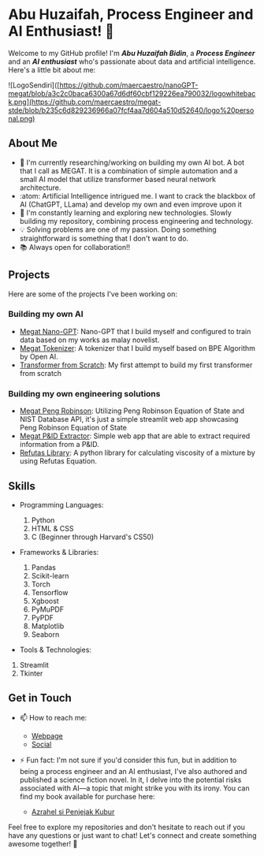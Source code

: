 # Abu Huzaifah, Process Engineer and AI Enthusiast! 👋

Welcome to my GitHub profile! I'm ***Abu Huzaifah Bidin***, a ***Process Engineer*** and an  ***AI enthusiast*** who's passionate about data and artificial intelligence. 
Here's a little bit about me:



![LogoSendiri]([https://github.com/maercaestro/nanoGPT-megat/blob/a3c2c0baca6300a67d6df60cbf129226ea790032/logowhiteback.png](https://github.com/maercaestro/megat-stde/blob/b235c6d829236966a07fcf4aa7d604a510d52640/logo%20personal.png)

## About Me
-  💼 I'm currently researching/working on building my own AI bot. A bot that I call as MEGAT. It is a combination of simple automation and a small AI model
   that utilize transformer based neural network architecture.
- :atom: Artificial Intelligence intrigued me. I want to crack the blackbox of AI (ChatGPT, LLama) and develop my own and even improve upon it
- 🌱 I'm constantly learning and exploring new technologies. Slowly building my repository, combining process engineering and technology. 
- 💡 Solving problems are one of my passion. Doing something straightforward is something that I don't want to do.
- 📚 Always open for collaboration!!

## Projects
Here are some of the projects I've been working on:
### Building my own AI
- [Megat Nano-GPT](https://github.com/maercaestro/nanoGPT-megat): Nano-GPT that I build myself and configured to train data based on my works as malay novelist.
- [Megat Tokenizer](https://github.com/maercaestro/megat-tokenizer): A tokenizer that I build myself based on BPE Algorithm by Open AI.
- [Transformer from Scratch](https://github.com/maercaestro/transformer-scratch): My first attempt to build my first transformer from scratch

### Building my own engineering solutions
- [Megat Peng Robinson](https://github.com/maercaestro/megatpengrobinson): Utilizing Peng Robinson Equation of State and NIST Database API, it's just a simple
  streamlit web app showcasing Peng Robinson Equation of State
- [Megat P&ID Extractor](https://github.com/maercaestro/pidextractor): Simple web app that are able to extract required information from a P&ID.
- [Refutas Library](https://github.com/maercaestro/RefutasLibrary): A python library for calculating viscosity of a mixture by using Refutas Equation.


## Skills
- Programming Languages:
  1. Python
  2. HTML & CSS
  3. C (Beginner through Harvard's CS50)
- Frameworks & Libraries:
  1. Pandas
  2. Scikit-learn
  3. Torch
  4. Tensorflow
  5. Xgboost
  6. PyMuPDF
  7. PyPDF
  8. Matplotlib
  9. Seaborn
  
- Tools & Technologies: 
1. Streamlit
2. Tkinter


## Get in Touch
- 📫 How to reach me:
  -  [Webpage](https://maercaestro.github.io/)
  -  [Social](https://linktr.ee/maercaestro) 

- ⚡ Fun fact:
I'm not sure if you'd consider this fun, but in addition to being a process engineer and an AI enthusiast, I've also authored and published a science fiction novel.
In it, I delve into the potential risks associated with AI—a topic that might strike you with its irony. You can find my book available for purchase here:

  -  [Azrahel si Penjejak Kubur](https://thepatriots.store/shop/mahakarya/azrahel-si-penjejak-kubur/)

Feel free to explore my repositories and don't hesitate to reach out if you have any questions or just want to chat! Let's connect and create something awesome together! 🚀


<!---
maercaestro/maercaestro is a ✨ special ✨ repository because its `README.md` (this file) appears on your GitHub profile.
You can click the Preview link to take a look at your changes.
--->
